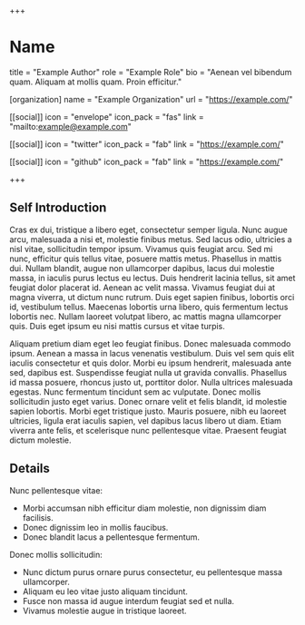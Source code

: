 +++
# Name
title = "Example Author"
role = "Example Role"
bio = "Aenean vel bibendum quam. Aliquam at mollis quam. Proin efficitur."

[organization]
    name = "Example Organization"
    url = "https://example.com/"

[[social]]
    icon = "envelope"
    icon_pack = "fas"
    link = "mailto:example@example.com"

[[social]]
    icon = "twitter"
    icon_pack = "fab"
    link = "https://example.com/"

[[social]]
    icon = "github"
    icon_pack = "fab"
    link = "https://example.com/"

+++

## Self Introduction

Cras ex dui, tristique a libero eget, consectetur semper ligula. Nunc augue arcu, malesuada a nisi et, molestie finibus metus. Sed lacus odio, ultricies a nisl vitae, sollicitudin tempor ipsum. Vivamus quis feugiat arcu. Sed mi nunc, efficitur quis tellus vitae, posuere mattis metus. Phasellus in mattis dui. Nullam blandit, augue non ullamcorper dapibus, lacus dui molestie massa, in iaculis purus lectus eu lectus. Duis hendrerit lacinia tellus, sit amet feugiat dolor placerat id. Aenean ac velit massa. Vivamus feugiat dui at magna viverra, ut dictum nunc rutrum. Duis eget sapien finibus, lobortis orci id, vestibulum tellus. Maecenas lobortis urna libero, quis fermentum lectus lobortis nec. Nullam laoreet volutpat libero, ac mattis magna ullamcorper quis. Duis eget ipsum eu nisi mattis cursus et vitae turpis.

Aliquam pretium diam eget leo feugiat finibus. Donec malesuada commodo ipsum. Aenean a massa in lacus venenatis vestibulum. Duis vel sem quis elit iaculis consectetur et quis dolor. Morbi eu ipsum hendrerit, malesuada ante sed, dapibus est. Suspendisse feugiat nulla ut gravida convallis. Phasellus id massa posuere, rhoncus justo ut, porttitor dolor. Nulla ultrices malesuada egestas. Nunc fermentum tincidunt sem ac vulputate. Donec mollis sollicitudin justo eget varius. Donec ornare velit et felis blandit, id molestie sapien lobortis. Morbi eget tristique justo. Mauris posuere, nibh eu laoreet ultricies, ligula erat iaculis sapien, vel dapibus lacus libero ut diam. Etiam viverra ante felis, et scelerisque nunc pellentesque vitae. Praesent feugiat dictum molestie.

## Details  

Nunc pellentesque vitae:
-   Morbi accumsan nibh efficitur diam molestie, non dignissim diam facilisis.
-   Donec dignissim leo in mollis faucibus.
-   Donec blandit lacus a pellentesque fermentum.

Donec mollis sollicitudin:
-   Nunc dictum purus ornare purus consectetur, eu pellentesque massa ullamcorper.
-   Aliquam eu leo vitae justo aliquam tincidunt.
-   Fusce non massa id augue interdum feugiat sed et nulla.
-   Vivamus molestie augue in tristique laoreet.
